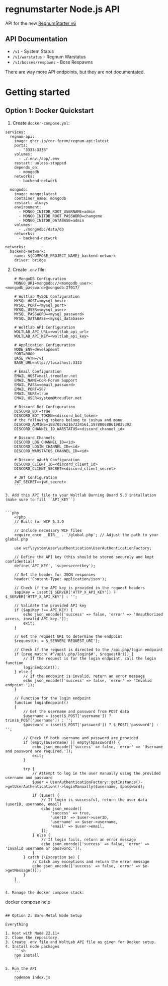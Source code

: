 # regnumstarter Node.js API

API for the new [RegnumStarter v6](https://github.com/CoR-Forum/RegnumStarter)

## API Documentation

- ``/v1`` - System Status
- ``/v1/warstatus`` - Regnum Warstatus
- ``/v1/bosses/respawns`` - Boss Respawns

There are way more API endpoints, but they are not documentated.

# Getting started

## Option 1: Docker Quickstart

1. Create ``docker-compose.yml``:

```docker
services:
  regnum-api:
    image: ghcr.io/cor-forum/regnum-api:latest
    ports:
      - "3333:3333"
    volumes:
      - ./.env:/app/.env
    restart: unless-stopped
    depends_on:
      - mongodb
    networks:
      - backend-network

  mongodb:
    image: mongo:latest
    container_name: mongodb
    restart: always
    environment:
      - MONGO_INITDB_ROOT_USERNAME=admin
      - MONGO_INITDB_ROOT_PASSWORD=changeme
      - MONGO_INITDB_DATABASE=admin
    volumes:
      - ./mongodb:/data/db
    networks:
      - backend-network

networks:
  backend-network:
    name: ${COMPOSE_PROJECT_NAME}_backend-network
    driver: bridge
```

2. Create ``.env`` file:

```env
    # MongoDB Configuration
    MONGO_URI=mongodb://<mongodb_user>:<mongodb_password>@mongodb:27017/

    # Woltlab MySQL Configuration
    MYSQL_HOST=<mysql_host>
    MYSQL_PORT=<mysql_port>
    MYSQL_USER=<mysql_user>
    MYSQL_PASSWORD=<mysql_password>
    MYSQL_DATABASE=<mysql_database>

    # Woltlab API Configuration
    WOLTLAB_API_URL=<woltlab_api_url>
    WOLTLAB_API_KEY=<woltlab_api_key>

    # Application Configuration
    NODE_ENV=development
    PORT=3000
    BASE_PATH=/v1
    BASE_URL=http://localhost:3333

    # Email Configuration
    EMAIL_HOST=mail.treudler.net
    EMAIL_NAME=CoR-Forum Support
    EMAIL_PASS=<email_password>
    EMAIL_PORT=587
    EMAIL_SURE=true
    EMAIL_USER=system@treudler.net

    # Discord Bot Configuration
    DISCORD_BOT=true
    DISCORD_BOT_TOKEN=<discord_bot_token>
    # the following tokens belong to joshua and manu
    DISCORD_ADMINS=188703762167234561,197880680619835392
    DISCORD_CHANNEL_ID_WARSTATUS=<discord_channel_id>

    # Discord Channels
    DISCORD_LOG_CHANNEL_ID=<id>
    DISCORD_LOGIN_CHANNEL_ID=<id>
    DISCORD_WARSTATUS_CHANNEL_ID=<id>

    # Discord oAuth Configuration
    DISCORD_CLIENT_ID=<discord_client_id>
    DISCORD_CLIENT_SECRET=<discord_client_secret>

    # JWT Configuration
    JWT_SECRET=<jwt_secret>
    ```

3. Add this API file to your Woltlab Burning Board 5.3 installation (make sure to fill ``API_KEY``)


```php
    <?php
    // Built for WCF 5.3.0

    // Include necessary WCF files
    require_once __DIR__ . '/global.php'; // Adjust the path to your global.php

    use wcf\system\user\authentication\UserAuthenticationFactory;

    // Define the API key (this should be stored securely and kept confidential)
    define('API_KEY', 'supersecretkey');

    // Set the header for JSON responses
    header('Content-Type: application/json');

    // Check if the API key is provided in the request headers
    $apiKey = isset($_SERVER['HTTP_X_API_KEY']) ? $_SERVER['HTTP_X_API_KEY'] : '';

    // Validate the provided API key
    if ($apiKey !== API_KEY) {
        echo json_encode(['success' => false, 'error' => 'Unauthorized access, invalid API key.']);
        exit;
    }

    // Get the request URI to determine the endpoint
    $requestUri = $_SERVER['REQUEST_URI'];

    // Check if the request is directed to the /api.php/login endpoint
    if (preg_match('#^/api\.php/login$#', $requestUri)) {
        // If the request is for the login endpoint, call the login function
        loginEndpoint();
    } else {
        // If the endpoint is invalid, return an error message
        echo json_encode(['success' => false, 'error' => 'Invalid endpoint.']);
    }

    // Function for the login endpoint
    function loginEndpoint()
    {
        // Get the username and password from POST data
        $username = isset($_POST['username']) ? trim($_POST['username']) : '';
        $password = isset($_POST['password']) ? $_POST['password'] : '';

        // Check if both username and password are provided
        if (empty($username) || empty($password)) {
            echo json_encode(['success' => false, 'error' => 'Username and password are required.']);
            exit;
        }

        try {
            // Attempt to log in the user manually using the provided username and password
            $user = UserAuthenticationFactory::getInstance()->getUserAuthentication()->loginManually($username, $password);

            if ($user) {
                // If login is successful, return the user data (userID, username, email)
                echo json_encode([
                    'success' => true,
                    'userID' => $user->userID,
                    'username' => $user->username,
                    'email' => $user->email,
                ]);
            } else {
                // If login fails, return an error message
                echo json_encode(['success' => false, 'error' => 'Invalid username or password.']);
            }
        } catch (\Exception $e) {
            // Catch any exceptions and return the error message
            echo json_encode(['success' => false, 'error' => $e->getMessage()]);
        }
    }
    ```

4. Manage the docker compose stack:

```
docker compose help
```

## Option 2: Bare Metal Node Setup

Everything

1. Host with Node 22.11+
2. Clone the repository.
3. Create .env file and WoltLab API file as given for Docker setup.
4. Install node packages
    ```sh
    npm install
    ```

5. Run the API
    ```
    nodemon index.js
    ```

